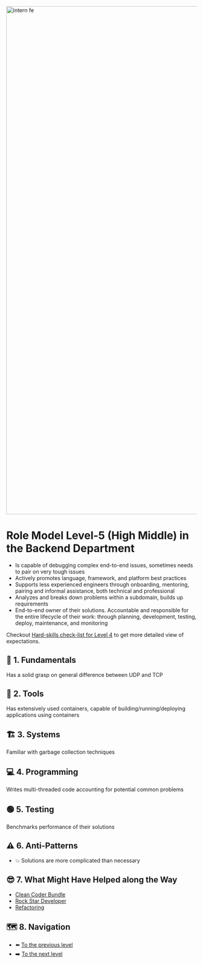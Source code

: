 <img width="1344" alt="intern fe" src="https://user-images.githubusercontent.com/47868427/120193769-76582a00-c225-11eb-933e-838a79fe33a8.png">

# Role Model Level-5 (High Middle) in the Backend Department
- Is capable of debugging complex end-to-end issues, sometimes needs to pair on very tough issues
- Actively promotes language, framework, and platform best practices
- Supports less experienced engineers through onboarding, mentoring, pairing and informal assistance, both technical and professional
- Analyzes and breaks down problems within a subdomain, builds up requirements
- End-to-end owner of their solutions. Accountable and responsible for the entire lifecycle of their work: through planning, development, testing, deploy, maintenance, and monitoring

Checkout [Hard-skills check-list for Level 4](https://docs.google.com/spreadsheets/d/1Tu1rYjERCJYOxHWOK1qulFuNGsv5ObxORKWsJtqd38s/edit#gid=794128633) to get more detailed view of expectations.

## 🔄 1. Fundamentals
Has a solid grasp on general difference between UDP and TCP

## 🧰 2. Tools
Has extensively used containers, capable of building/running/deploying applications using containers

## 🏗️ 3. Systems
Familiar with garbage collection techniques

## 💻 4. Programming
Writes multi-threaded code accounting for potential common problems

## 🟢 5. Testing
Benchmarks performance of their solutions

## ⚠️ 6. Anti-Patterns
- :boom: Solutions are more complicated than necessary

## 😎 7. What Might Have Helped along the Way
- [Clean Coder Bundle](http://cleancoder.com/products)
- [Rock Star Developer](https://www.joelonsoftware.com/)
- [Refactoring](https://martinfowler.com/books/)

## 🗺️ 8. Navigation
- ⬅️ [To the previous level](Level%204%20-%20Middle.md)
- ➡️ [To the next level](Level%206%20-%20Senior.md)
